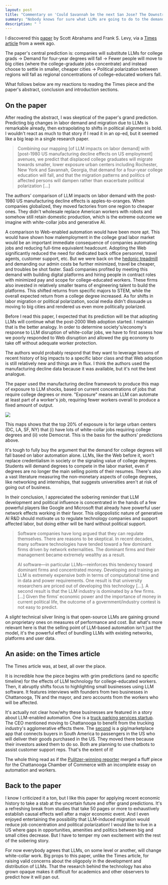 ```yaml
---
layout: post
title: "Commentary on 'Could Savannah be the next San Jose? The Downstream Effects of Large Language Models'"
summary: "Nobody knows for sure what LLMs are going to do to the demand for college-educated labor. One study uses the effects of globalization on American factory workers as a guide."
description: " "
---
```


I discovered this [paper](https://papers.ssrn.com/sol3/papers.cfm?abstract_id=4874104) by Scott Abrahams and Frank S. Levy, via a [Times article](https://www.nytimes.com/2024/12/26/technology/ai-economy-workers.html) from a week ago.

The paper's central prediction is: companies will substitute LLMs for college grads → Demand for four-year degrees will fall → Fewer people will move to big cities (where the college-graduate jobs concentrate) and instead choose to settle in smaller, cheaper cities → Political polarization between regions will fall as regional concentrations of college-educated workers fall.

What follows below are my reactions to reading the Times piece and the paper's abstract, conclusion and introduction sections.

## On the paper

After reading the abstract, I was skeptical of the paper's grand prediction. Predicting big changes in labor demand and migration due to LLMs is remarkable already, then extrapolating to shifts in political alignment is bold. I wouldn't react as much to that story if I read it in an op-ed, but it seemed like a big leap in a single research paper.

> Combining our mapping [of LLM impacts on labor demand] with [post-1980 US manufacturing decline effects on US employment] avenues, we predict that displaced college graduates will migrate towards smaller, lower exposure urban centers including Rochester, New York and Savannah, Georgia, that demand for a four-year college education will fall, and that the migration patterns and politics of affected persons will dampen rather than exacerbate political polarization [...]

The authors' comparison of LLM impacts on labor demand with the post-1980
US manufacturing decline effects is apples-to-oranges. When companies globalized, they moved factories from one region to cheaper ones. They didn't wholesale replace American workers with robots and somehow still retain domestic production, which is the extreme outcome we imagine with white-collar jobs and generative AI.

A comparison to Web-enabled automation would have been more apt. This would have shown how malemployment in the college grad labor market would be an important immediate consequence of companies automating jobs and reducing full-time equivalent headcount. Adopting the Web significantly reduced the need for dedicated back office personnel, travel agents, customer support, etc. But we were back on the [hedonic treadmill](https://en.wikipedia.org/wiki/Hedonic_treadmill) and demanding our admin costs be further minimized, travel be cheaper, and troubles be shot faster. SaaS companies profited by meeting this demand with building digital platforms and hiring people in contract roles with minimized pay and scope for college-educated workers. These firms also invested in relatively smaller teams of engineering talent to build the platforms. This shifted returns from specific majors to STEM, while the overall expected return from a college degree increased. As for shifts in labor migration or political polarization, social media didn't dissuade us moving to big cities and rendered us even more politically polarized.

Before I read this paper, I expected that its prediction will be that adopting LLMs will continue what the post-2000 Web adoption started. I maintain that is the better analogy. In order to determine society's/economy's response to LLM disruption of white-collar jobs, we have to first assess how we poorly responded to Web disruption and allowed the gig economy to take off without adequate worker protection.

The authors would probably respond that they want to leverage lessons of recent history of big impacts to a specific labor class and that Web adoption is still relatively new and things are in flux. I think the authors used the manufacturing decline data because it was available, but it's not the best analogue.

The paper used the manufacturing decline framework to produce this map of exposure to LLM shocks, based on current concentrations of jobs that require college degrees or more. "Exposure" means an LLM can automate at least part of a worker's job, requiring fewer workers overall to produce a fixed amount of output.

![](https://dirtychai.net/images/2024-12-31-llm-exposure-map.png)

This maps shows that the top 20% of exposure is for large urban centers (DC, LA, SF, NY) that (i) have lots of white-collar jobs requiring college degrees and (ii) vote Democrat. This is the basis for the authors' predictions above.

It's tough to fully buy the argument that the demand for college degrees will fall based on labor automation alone. LLMs, like the Web before it, won't replace credentialism in society or the signaling value of college degrees. Students will demand degrees to compete in the labor market, even if degrees are no longer the main selling points of their resumes. There's also a vast literature measuring the non-monetary aspects of college degrees, like networking and internships, that suggests universities aren't at risk of going out of business.

In their conclusion, I appreciated the sobering reminder that LLM development and political influence is concentrated in the hands of a few powerful players like Google and Microsoft that already have powerful user network effects working in their favor. This oligopolistic nature of generative AI R&D should motivate us to regulate technology companies and support affected labor, but doing either will be hard without political support.

> Software companies have long argued that they can regulate themselves. There are reasons to be skeptical. In recent decades, many software technologies have tended toward a few dominant firms driven by network externalities. The dominant firms and their management became extremely wealthy as a result.
>
> AI software—in particular LLMs—reinforces this tendency toward dominant firms and concentrated money. Developing and training an LLM is extremely expensive both in terms of computational time and in data and power requirements. One result is that university researchers are priced out of developing this technology [...]. A second result is that the LLM industry is dominated by a few firms. [...] Given the firms’ economic power and the importance of money in current political life, the outcome of a government/industry contest is not easy to predict.

A _slight_ technical silver lining is that open-source LLMs are gaining ground on proprietary ones on measures of performance and cost. But what's more relevant here is that the selling point of LLM-based automation isn't just the model, it's the powerful effect of bundling LLMs with existing networks, platforms and user data.

## An aside: on the Times article

The Times article was, at best, all over the place.

It is incredible how the piece begins with grim predictions (and no specific timeline) for the effects of LLM technology for college-educated workers. Then, it abruptly shifts focus to highlighting small businesses using LLM software. It features interviews with founders from two businesses in Chattanooga, TN and the mayor, and zero accounts from the workers who will be affected.

It's actually not clear how/why these businesses are featured in a story about LLM-enabled automation. One is a [truck parking services startup](https://truckparkingclub.com/). The CEO mentioned moving to Chattanooga to benefit from the trucking industry's agglomerative effects there. The [second](https://shappi.com/home) is a gig/marketplace app that connects buyers in South America to passengers in the US who will deliver their goods purchased in the US. They moved there because their investors asked them to do so. Both are planning to use chatbots to assist customer support reps. That's the extent of it!

The whole thing read as if the [Pulitzer-winning reporter](https://www.nytimes.com/by/steve-lohr) merged a fluff piece for the Chattanooga Chamber of Commerce with an incomplete essay on automation and workers.

## Back to the paper

I know I criticized it a ton, but I like this paper for applying recent economic history to take a stab at the uncertain future and offer grand predictions. It's a refreshing break from studies that take 50 pages or more to exhaustively establish causal effects well after a major economic event. And I even enjoyed entertaining the possibility that LLM-induced migration would reduce job concentration and political polarization! I would like to live in a US where gaps in opportunities, amenities and politics between big and small cities decrease. But I have to temper my own excitement with the rest of the sobering story.

For now everybody agrees that LLMs, on some level or another, will change white-collar work. Big props to this paper, unlike the Times article, for raising valid concerns about the oligopoly in the development and distribution of LLMs. That the research behind the technology has also grown opaque makes it difficult for academics and other observers to predict how it will pan out.
